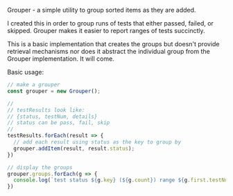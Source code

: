
Grouper - a simple utility to group sorted items as they are added.

I created this in order to group runs of tests that either passed, failed, or skipped. Grouper makes
it easier to report ranges of tests succinctly.

This is a basic implementation that creates the groups but doesn't provide retrieval mechanisms nor does
it abstract the individual group from the Grouper implementation. It will come.

Basic usage:

```js
// make a grouper
const grouper = new Grouper();

//
// testResults look like:
// {status, testNum, details}
// status can be pass, fail, skip
//
testResults.forEach(result => {
  // add each result using status as the key to group by
  grouper.addItem(result, result.status);
})

// display the groups
grouper.groups.forEach(g => {
  console.log(`test status ${g.key} (${g.count}) range ${g.first.testNum} to ${g.last.testNum}`);
})

```
